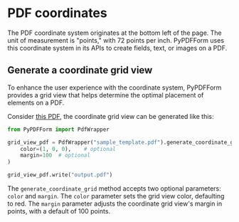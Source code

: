 # PDF coordinates

The PDF coordinate system originates at the bottom left of the page. The unit of measurement is "points," with 72 points per inch. PyPDFForm uses this coordinate system in its APIs to create fields, text, or images on a PDF.

## Generate a coordinate grid view

To enhance the user experience with the coordinate system, PyPDFForm provides a grid view that helps determine the optimal placement of elements on a PDF.

Consider [this PDF](https://github.com/chinapandaman/PyPDFForm/raw/master/pdf_samples/sample_template.pdf), the 
coordinate grid view can be generated like this:

```python
from PyPDFForm import PdfWrapper

grid_view_pdf = PdfWrapper("sample_template.pdf").generate_coordinate_grid(
    color=(1, 0, 0),    # optional
    margin=100  # optional
)

grid_view_pdf.write("output.pdf")
```

The `generate_coordinate_grid` method accepts two optional parameters: `color` and `margin`. The `color` parameter sets the grid view color, defaulting to red. The `margin` parameter adjusts the coordinate grid view's margin in points, with a default of 100 points.
